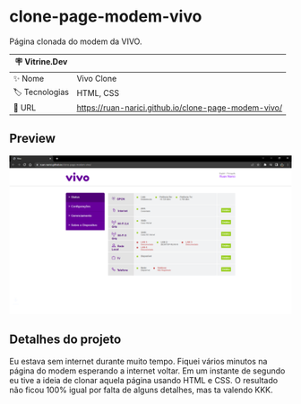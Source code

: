 # clone-page-modem-vivo

Página clonada do modem da VIVO. 

| :placard: Vitrine.Dev |     |
| -------------  | --- |
| :sparkles: Nome        |  Vivo Clone |
| :label: Tecnologias | HTML, CSS
| :rocket: URL         | https://ruan-narici.github.io/clone-page-modem-vivo/

## Preview

![](https://raw.githubusercontent.com/ruan-narici/clone-page-modem-vivo/main/img/img_apresentation.png#vitrinedev)

## Detalhes do projeto

Eu estava sem internet durante muito tempo. Fiquei vários minutos na página do modem esperando a internet voltar. 
Em um instante de segundo eu tive a ideia de clonar aquela página usando HTML e CSS.
O resultado não ficou 100% igual por falta de alguns detalhes, mas ta valendo KKK.
